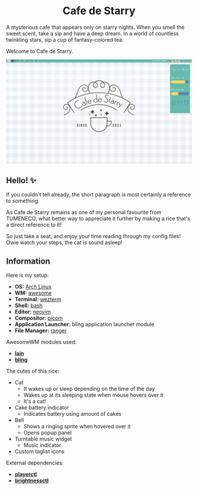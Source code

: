 <h1 align='center'>Cafe de Starry</h1>

A mysterious cafe that appears only on starry nights. When you smell the sweet scent, take a sip and have a deep dream. In a world of countless twinkling stars, sip a cup of fantasy-colored tea.

Welcome to Cafe de Starry.

<img src="assets/showcase.png">

## Hello! :sparkles:
If you couldn't tell already, the short paragraph is most certainly a reference to something. 

As Cafe de Starry remains as one of my personal favourite from TUMENECO, what better way to appreciate it further by making a rice that's a direct reference to it!

So just take a seat, and enjoy your time reading through my config files! Owie watch your steps, the cat is sound asleep!

## Information
Here is my setup:
- **OS:** [Arch Linux](https://archlinux.org)  
- **WM:** [awesome](https://github.com/awesomeWM/awesome)  
- **Terminal:** [wezterm](https://github.com/wez/wezterm.git)  
- **Shell:** [bash](https://www.gnu.org/software/bash)  
- **Editor:** [neovim](https://github.com/neovim/neovim)  
- **Compositor:** [picom](https://github.com/yshui/picom)  
- **Application Launcher:** bling application launcher module  
- **File Manager:** [ranger](https://github.com/ranger/ranger)

AwesomeWM modules used:
- **[lain](https://github.com/lcpz/lain)**
- **[bling](https://github.com/BlingCorp/bling.git)**

The cutes of this rice:
- Cat
    - It wakes up or sleep depending on the time of the day
    - Wakes up at its sleeping state when mouse hovers over it
    - It's a cat!
- Cake battery indicator
    - Indicates battery using amount of cakes
- Bell
    - Shows a ringing sprite when hovered over it
    - Opens popup panel
- Turntable music widget
    - Music indicator
- Custom taglist icons

External dependencies:
- **[playerctl](https://github.com/altdesktop/playerctl.git)**
- **[brightnessctl](https://github.com/Hummer12007/brightnessctl.git)**
